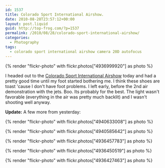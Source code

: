 ```yaml
---
id: 1537
title: Colorado Sport International Airshow.
date: 2010-08-28T23:57:12+00:00
layout: post.liquid
guid: http://top-frog.com/?p=1537
permalink: /2010/08/28/colorado-sport-international-airshow/
categories:
  - Photography
tags:
  - colorado sport international airshow camera 20D autofocus
---
```

{% render "flickr-photo" with flickr.photos["4936999920"] as photo %}


I headed out to the [Colorado Sport International Airshow](http://www.cosportaviation.org/) today and had a pretty good time until my foot started bothering me. I think these shoes are toast 'cause I don't have foot problems. I left early, before the 2nd air demonstration with the jets. Boo. Its probably for the best. The light wasn't favorable (everything in the air was pretty much backlit) and I wasn't shooting well anyway.

**Update:** A few more from yesterday:

{% render "flickr-photo" with flickr.photos["4940633008"] as photo %}

{% render "flickr-photo" with flickr.photos["4940585642"] as photo %}

{% render "flickr-photo" with flickr.photos["4936457783"] as photo %}

{% render "flickr-photo" with flickr.photos["4936450519"] as photo %}

{% render "flickr-photo" with flickr.photos["4936427463"] as photo %}
